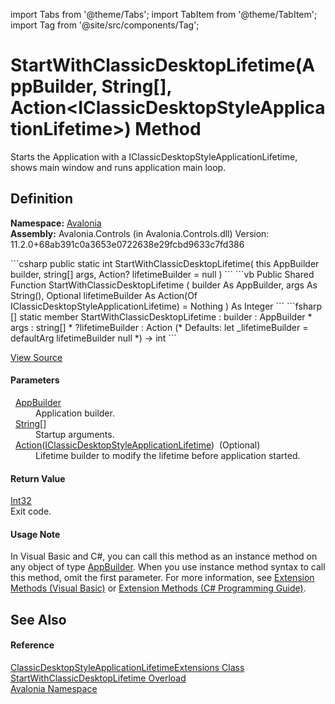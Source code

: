 import Tabs from '@theme/Tabs'; 
import TabItem from '@theme/TabItem'; 
import Tag from '@site/src/components/Tag'; 

# StartWithClassicDesktopLifetime(AppBuilder, String[], Action&lt;IClassicDesktopStyleApplicationLifetime&gt;) Method


Starts the Application with a IClassicDesktopStyleApplicationLifetime, shows main window and runs application main loop.



## Definition
**Namespace:** <a href="N_Avalonia">Avalonia</a>  
**Assembly:** Avalonia.Controls (in Avalonia.Controls.dll) Version: 11.2.0+68ab391c0a3653e0722638e29fcbd9633c7fd386

<Tabs groupId="api-code-preview">
<TabItem value="csharp" label="C#">
```csharp
public static int StartWithClassicDesktopLifetime(
	this AppBuilder builder,
	string[] args,
	Action<IClassicDesktopStyleApplicationLifetime>? lifetimeBuilder = null
)
```
</TabItem>
<TabItem value="vb" label="VB">
```vb
<ExtensionAttribute>
Public Shared Function StartWithClassicDesktopLifetime ( 
	builder As AppBuilder,
	args As String(),
	Optional lifetimeBuilder As Action(Of IClassicDesktopStyleApplicationLifetime) = Nothing
) As Integer
```
</TabItem>
<TabItem value="fsharp" label="F#">
```fsharp
[<ExtensionAttribute>]
static member StartWithClassicDesktopLifetime : 
        builder : AppBuilder * 
        args : string[] * 
        ?lifetimeBuilder : Action<IClassicDesktopStyleApplicationLifetime> 
(* Defaults:
        let _lifetimeBuilder = defaultArg lifetimeBuilder null
*)
-> int 
```
</TabItem>
</Tabs>



<a href="https://github.com/AvaloniaUI/Avalonia/tree/master/srcAvalonia.Controls/ApplicationLifetimes/ClassicDesktopStyleApplicationLifetime.cs#L274" title="View the source code">View Source</a>



#### Parameters
<dl><dt>  <a href="T_Avalonia_AppBuilder">AppBuilder</a></dt><dd>Application builder.</dd><dt>  <a href="https://learn.microsoft.com/dotnet/api/system.string" target="_blank" rel="noopener noreferrer">String</a>[]</dt><dd>Startup arguments.</dd><dt>  <a href="https://learn.microsoft.com/dotnet/api/system.action-1" target="_blank" rel="noopener noreferrer">Action</a>(<a href="T_Avalonia_Controls_ApplicationLifetimes_IClassicDesktopStyleApplicationLifetime">IClassicDesktopStyleApplicationLifetime</a>)  (Optional)</dt><dd>Lifetime builder to modify the lifetime before application started.</dd></dl>

#### Return Value
<a href="https://learn.microsoft.com/dotnet/api/system.int32" target="_blank" rel="noopener noreferrer">Int32</a>  
Exit code.

#### Usage Note
In Visual Basic and C#, you can call this method as an instance method on any object of type <a href="T_Avalonia_AppBuilder">AppBuilder</a>. When you use instance method syntax to call this method, omit the first parameter. For more information, see <a href="https://docs.microsoft.com/dotnet/visual-basic/programming-guide/language-features/procedures/extension-methods" target="_blank" rel="noopener noreferrer">Extension Methods (Visual Basic)</a> or <a href="https://docs.microsoft.com/dotnet/csharp/programming-guide/classes-and-structs/extension-methods" target="_blank" rel="noopener noreferrer">Extension Methods (C# Programming Guide)</a>.

## See Also


#### Reference
<a href="T_Avalonia_ClassicDesktopStyleApplicationLifetimeExtensions">ClassicDesktopStyleApplicationLifetimeExtensions Class</a>  
<a href="Overload_Avalonia_ClassicDesktopStyleApplicationLifetimeExtensions_StartWithClassicDesktopLifetime">StartWithClassicDesktopLifetime Overload</a>  
<a href="N_Avalonia">Avalonia Namespace</a>  
